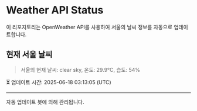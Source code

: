 
# Weather API Status

이 리포지토리는 OpenWeather API를 사용하여 서울의 날씨 정보를 자동으로 업데이트합니다.

## 현재 서울 날씨
> 서울의 현재 날씨: clear sky, 온도: 29.9°C, 습도: 54%

⏳ 업데이트 시간: 2025-06-18 03:13:05 (UTC)

---
자동 업데이트 봇에 의해 관리됩니다.
